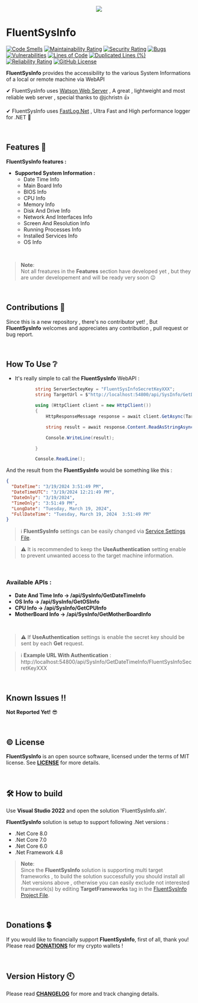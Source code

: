 <p align="center">
 <img src="https://github.com/ShayanFiroozi/FluentSysInfo/blob/master/Icon.ico"
</p>

# FluentSysInfo
[![Code Smells](https://sonarcloud.io/api/project_badges/measure?project=ShayanFiroozi_FluentSysInfo&metric=code_smells)](https://sonarcloud.io/summary/new_code?id=ShayanFiroozi_FluentSysInfo)
[![Maintainability Rating](https://sonarcloud.io/api/project_badges/measure?project=ShayanFiroozi_FluentSysInfo&metric=sqale_rating)](https://sonarcloud.io/summary/new_code?id=ShayanFiroozi_FluentSysInfo)
[![Security Rating](https://sonarcloud.io/api/project_badges/measure?project=ShayanFiroozi_FluentSysInfo&metric=security_rating)](https://sonarcloud.io/summary/new_code?id=ShayanFiroozi_FluentSysInfo)
[![Bugs](https://sonarcloud.io/api/project_badges/measure?project=ShayanFiroozi_FluentSysInfo&metric=bugs)](https://sonarcloud.io/summary/new_code?id=ShayanFiroozi_FluentSysInfo)
[![Vulnerabilities](https://sonarcloud.io/api/project_badges/measure?project=ShayanFiroozi_FluentSysInfo&metric=vulnerabilities)](https://sonarcloud.io/summary/new_code?id=ShayanFiroozi_FluentSysInfo)
[![Lines of Code](https://sonarcloud.io/api/project_badges/measure?project=ShayanFiroozi_FluentSysInfo&metric=ncloc)](https://sonarcloud.io/summary/new_code?id=ShayanFiroozi_FluentSysInfo)
[![Duplicated Lines (%)](https://sonarcloud.io/api/project_badges/measure?project=ShayanFiroozi_FluentSysInfo&metric=duplicated_lines_density)](https://sonarcloud.io/summary/new_code?id=ShayanFiroozi_FluentSysInfo)
[![Reliability Rating](https://sonarcloud.io/api/project_badges/measure?project=ShayanFiroozi_FluentSysInfo&metric=reliability_rating)](https://sonarcloud.io/summary/new_code?id=ShayanFiroozi_FluentSysInfo)
[![GitHub License](https://img.shields.io/github/license/ShayanFiroozi/FluentSysInfo)](https://github.com/ShayanFiroozi/FluentSysInfo/blob/master/LICENSE.md)
 
**FluentSysInfo** provides the accessibility to the various System Informations of a local or remote machine via WebAPI
  
✔ FluentSysInfo uses [Watson Web Server](https://github.com/dotnet/WatsonWebserver) , A great , lightweight and most reliable web server , special thanks to @jchristn 👍

✔ FluentSysInfo uses [FastLog.Net](https://github.com/ShayanFiroozi/FastLog.Net) , Ultra Fast and High performance logger for .NET 💯 

<br/>

## Features 💯
 **FluentSysInfo features :**
 * **Supported System Information :**  
    * Date Time Info  
    * Main Board Info  
    * BIOS Info  
    * CPU Info  
    * Memory Info  
    * Disk And Drive Info  
    * Network And Interfaces Info  
    * Screen And Resolution Info  
    * Running Processes Info  
    * Installed Services Info
    * OS Info  
 <br/>  
 
 
 > **Note**:  
Not all freatures in the **Features** section have developed yet , but they are under developement and will be ready very soon 😉
 
<br/>  
 
## Contributions 🤝
Since this is a new repository , there's no contributor yet! , But **FluentSysInfo** welcomes and appreciates any contribution , pull request or bug report.

 


<br/>
 
## How To Use ❔
   
 - It's really simple to call the **FluentSysInfo** WebAPI :
 
 ```csharp
            string ServerSecteyKey = "FluentSysInfoSecretKeyXXX";
            string TargetUrl = $"http://localhost:54800/api/SysInfo/GetDateTimeInfo/{ServerSecteyKey}";

            using (HttpClient client = new HttpClient())
            {
                HttpResponseMessage response = await client.GetAsync(TargetUrl);

                string result = await response.Content.ReadAsStringAsync();

                Console.WriteLine(result);

            }

            Console.ReadLine();

```   

And the result from the **FluentSysInfo** would be something like this : 

```json
{
  "DateTime": "3/19/2024 3:51:49 PM",
  "DateTimeUTC": "3/19/2024 12:21:49 PM",
  "DateOnly": "3/19/2024",
  "TimeOnly": "3:51:49 PM",
  "LongDate": "Tuesday, March 19, 2024",
  "FullDateTime": "Tuesday, March 19, 2024  3:51:49 PM"
}
```

> :information_source: 
**FluentSysInfo** settings can be easily changed via [Service Settings File](https://github.com/ShayanFiroozi/FluentSysInfo/blob/master/Settings/ServiceSettings.json).  
    
> :warning: 
It is recommended to keep the **UseAuthentication** setting enable to prevent unwanted access to the target machine information.

<br/>

    
### Available APIs : 
* **Date And Time Info -> /api/SysInfo/GetDateTimeInfo**
* **OS Info -> /api/SysInfo/GetOSInfo**
* **CPU Info -> /api/SysInfo/GetCPUInfo**
* **MotherBoard Info -> /api/SysInfo/GetMotherBoardInfo**
  

<br/>  
  
> :warning:  If **UseAuthentication** settings is enable the secret key should be sent by each **Get** request.


> :information_source: **Example URL With Authentication** : http://localhost:54800/api/SysInfo/GetDateTimeInfo/FluentSysInfoSecretKeyXXX
 <br/>
 
 
## Known Issues ‼ 
 **Not Reported Yet!** 😎

<br/>
 
 ## © License
**FluentSysInfo** is an open source software, licensed under the terms of MIT license.
See [**LICENSE**](LICENSE.md) for more details.

<br/>
 
## 🛠 How to build
Use **Visual Studio 2022** and open the solution 'FluentSysInfo.sln'.

**FluentSysInfo** solution is setup to support following .Net versions :

- .Net Core 8.0
- .Net Core 7.0
- .Net Core 6.0
- .Net Framework 4.8


> **Note**:  
Since the **FluentSysInfo** solution is supporting multi target frameworks , to build the solution successfully you should install all .Net versions above , otherwise you can easily exclude not interested framework(s) by editing **TargetFrameworks** tag in the [FluentSysInfo Project File](https://github.com/ShayanFiroozi/FluentSysInfo/blob/master/FluentSysInfo.csproj).

<br/>
 
## Donations 💲
If you would like to financially support **FluentSysInfo**, first of all, thank you! Please read [**DONATIONS**](DONATIONS.md) for my crypto wallets !

<br/>
 
## Version History 🕙
Please read [**CHANGELOG**](CHANGELOG.md) for more and track changing details.
